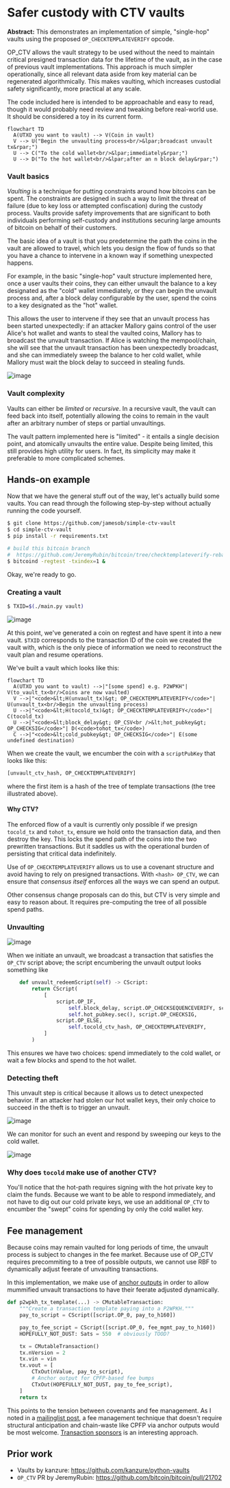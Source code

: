 # Safer custody with CTV vaults

**Abstract:** This demonstrates an implementation of simple, "single-hop" vaults
using the proposed `OP_CHECKTEMPLATEVERIFY` opcode. 

OP_CTV allows the vault strategy
to be used without the need to maintain critical presigned transaction data for the lifetime of the vault, as in
the case of previous vault implementations. This
approach is much simpler operationally, since all relevant data aside from key
material can be regenerated algorithmically. This makes vaulting, which increases
custodial safety significantly, more practical at any scale.

The code included here is intended to be approachable and easy to read, though
it would probably need review and tweaking before real-world use. It should be
considered a toy in its current form.

```mermaid
flowchart TD
  A(UTXO you want to vault) --> V(Coin in vault)
  V --> U("Begin the unvaulting process<br/>&lpar;broadcast unvault tx&rpar;")
  U --> C("To the cold wallet<br/>&lpar;immediately&rpar;")
  U --> D("To the hot wallet<br/>&lpar;after an n block delay&rpar;")
```

### Vault basics

*Vaulting* is a technique for putting constraints around how bitcoins can be spent.
The constraints are designed in such a way to limit the threat of failure 
(due to key loss or attempted confiscation) during the custody process. Vaults provide
safety improvements that are significant to both individuals performing self-custody
and institutions securing large amounts of bitcoin on behalf of their customers.

The basic idea of a vault is that you predetermine the path the coins in the vault
are allowed to travel, which lets you design the flow of funds so that you have
a chance to intervene in a known way if something unexpected
happens.

For example, in the basic "single-hop" vault structure implemented here, once a 
user vaults their coins, they can either unvault the balance to a key designated
as the "cold" wallet immediately, or they can begin the unvault process and, after a
block delay configurable by the user, spend the coins to a key designated as the
"hot" wallet.

This allows the user to intervene if they see that an unvault process
has been started unexpectedly: if an attacker Mallory gains control of the user Alice's hot wallet and wants to 
steal the vaulted coins, Mallory has to broadcast the unvault transaction. If Alice
is watching the mempool/chain, she will see that the unvault transaction has been
unexpectedly broadcast, and she can immediately sweep the balance to her cold wallet,
while Mallory must wait the block delay to succeed in stealing funds.

![image](https://user-images.githubusercontent.com/73197/156897136-7b230766-4fa0-4c77-ab6f-6e865120f1d9.png)


### Vault complexity 

Vaults can either be *limited* or *recursive*. In a recursive vault, the vault can
feed back into itself, potentially allowing the coins to remain in the vault after
an arbitrary number of steps or partial unvaultings.

The vault pattern implemented here is "limited" - it entails a single decision point, and atomically 
unvaults the entire value. Despite being limited, this still provides high utility 
for users. In fact, its simplicity may make it preferable to more complicated schemes.

## Hands-on example

Now that we have the general stuff out of the way, let's actually build some vaults.
You can read through the following step-by-step without actually running the code
yourself.

```sh
$ git clone https://github.com/jamesob/simple-ctv-vault
$ cd simple-ctv-vault
$ pip install -r requirements.txt

# build this bitcoin branch
#  https://github.com/JeremyRubin/bitcoin/tree/checktemplateverify-rebase-4-15-21
$ bitcoind -regtest -txindex=1 &
```

Okay, we're ready to go.

### Creating a vault

```sh
$ TXID=$(./main.py vault)
```

![image](https://user-images.githubusercontent.com/73197/156897173-c8095fc6-ce39-47cf-85d7-3ac0f86ca2c8.png)


At this point, we've generated a coin on regtest and have spent it into a new vault.
`$TXID` corresponds to the transaction ID of the coin we created the vault with,
which is the only piece of information we need to reconstruct the vault plan and
resume operations.

We've built a vault which looks like this:

```mermaid
flowchart TD
  A(UTXO you want to vault) -->|"[some spend] e.g. P2WPKH"| V(to_vault_tx<br/>Coins are now vaulted)
  V -->|"<code>&lt;H(unvault_tx)&gt; OP_CHECKTEMPLATEVERIFY</code>"| U(unvault_tx<br/>Begin the unvaulting process)
  U -->|"<code>&lt;H(tocold_tx)&gt; OP_CHECKTEMPLATEVERIFY</code>"| C(tocold_tx)
  U -->|"<code>&lt;block_delay&gt; OP_CSV<br />&lt;hot_pubkey&gt; OP_CHECKSIG</code>"| D(<code>tohot_tx</code>)
  C -->|"<code>&lt;cold_pubkey&gt; OP_CHECKSIG</code>"| E(some undefined destination)
```

When we create the vault, we encumber the coin with a `scriptPubKey` that looks like this:
```python
[unvault_ctv_hash, OP_CHECKTEMPLATEVERIFY]
```
where the first item is a hash of the tree of template transactions (the tree illustrated above). 

#### Why CTV?

The enforced flow of a vault is currently only possible if we presign `tocold_tx` and `tohot_tx`,
ensure we hold onto the transaction data, and then destroy the key. This locks the spend path
of the coins into the two prewritten transactions. But it saddles us with the operational burden
of persisting that critical data indefinitely.

Use of `OP_CHECKTEMPLATEVERIFY` allows us to use a covenant structure and avoid having to rely
on presigned transactions. With `<hash> OP_CTV`, we can ensure that *consensus itself* enforces all the
ways we can spend an output.

Other consensus change proposals can do this, but CTV is very simple and easy to reason about. It
requires pre-computing the tree of all possible spend paths.

### Unvaulting

![image](https://user-images.githubusercontent.com/73197/156897769-45ee85cc-e626-4b7a-9bd4-df471b1b9026.png)


When we initiate an unvault, we broadcast a transaction that satisfies the `OP_CTV` script above;
the script encumbering the unvault output looks something like
```python
    def unvault_redeemScript(self) -> CScript:
        return CScript(
            [
                script.OP_IF,
                    self.block_delay, script.OP_CHECKSEQUENCEVERIFY, script.OP_DROP,
                    self.hot_pubkey.sec(), script.OP_CHECKSIG,
                script.OP_ELSE,
                    self.tocold_ctv_hash, OP_CHECKTEMPLATEVERIFY,
            ]
        )
```
This ensures we have two choices: spend immediately to the cold wallet, or wait a few blocks and spend
to the hot wallet. 

### Detecting theft

This unvault step is critical because it allows us to detect unexpected behavior. If an attacker
had stolen our hot wallet keys, their only choice to succeed in the theft is to trigger an unvault.

![image](https://user-images.githubusercontent.com/73197/156897788-d2f96a48-ac92-4038-bf59-8d3fbf355685.png)

We can monitor for such an event and respond by sweeping our keys to the cold wallet.

![image](https://user-images.githubusercontent.com/73197/156897846-3e53a7cc-6879-4b28-beb0-5bd7605e563d.png)

### Why does `tocold` make use of another CTV?

You'll notice that the hot-path requires signing with the hot private key to claim the funds. Because we
want to be able to respond immediately, and not have to dig out our cold private keys, we use an 
additional `OP_CTV` to encumber the "swept" coins for spending by only the cold wallet key.

## Fee management

Because coins may remain vaulted for long periods of time, the unvault process is subject to 
changes in the fee market. Because use of OP_CTV requires precommiting to a tree of possible
outputs, we cannot use RBF to dynamically adjust feerate of unvaulting transactions.

In this implementation, we make use of [anchor outputs](https://bitcoinops.org/en/topics/anchor-outputs/)
in order to allow mummified unvault transactions to have their feerate adjusted dynamically.

```python
def p2wpkh_tx_template(...) -> CMutableTransaction:
    """Create a transaction template paying into a P2WPKH."""
    pay_to_script = CScript([script.OP_0, pay_to_h160])

    pay_to_fee_script = CScript([script.OP_0, fee_mgmt_pay_to_h160])
    HOPEFULLY_NOT_DUST: Sats = 550  # obviously TOOD?

    tx = CMutableTransaction()
    tx.nVersion = 2
    tx.vin = vin
    tx.vout = [
        CTxOut(nValue, pay_to_script),
        # Anchor output for CPFP-based fee bumps
        CTxOut(HOPEFULLY_NOT_DUST, pay_to_fee_script),
    ]
    return tx
```

This points to the tension between covenants and fee management. As I noted in 
a [mailinglist post](https://lists.linuxfoundation.org/pipermail/bitcoin-dev/2022-February/019879.html), a 
fee management technique that doesn't require structural anticipation and chain-waste
like CPFP via anchor outputs would be most welcome. 
[Transaction sponsors](https://lists.linuxfoundation.org/pipermail/bitcoin-dev/2020-September/018168.html)
is an interesting approach.

## Prior work

- Vaults by kanzure: https://github.com/kanzure/python-vaults
- `OP_CTV` PR by JeremyRubin: https://github.com/bitcoin/bitcoin/pull/21702
